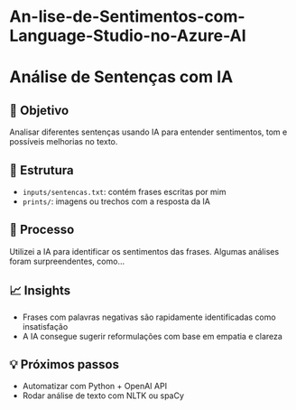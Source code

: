 # An-lise-de-Sentimentos-com-Language-Studio-no-Azure-AI
# Análise de Sentenças com IA

## 📌 Objetivo
Analisar diferentes sentenças usando IA para entender sentimentos, tom e possíveis melhorias no texto.

## 📂 Estrutura
- `inputs/sentencas.txt`: contém frases escritas por mim
- `prints/`: imagens ou trechos com a resposta da IA

## 🧠 Processo
Utilizei a IA para identificar os sentimentos das frases. Algumas análises foram surpreendentes, como...

## 📈 Insights
- Frases com palavras negativas são rapidamente identificadas como insatisfação
- A IA consegue sugerir reformulações com base em empatia e clareza

## 💡 Próximos passos
- Automatizar com Python + OpenAI API
- Rodar análise de texto com NLTK ou spaCy

